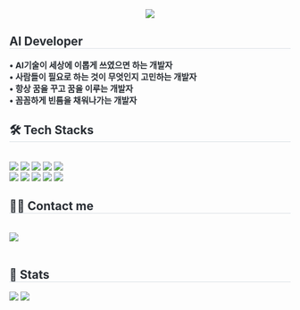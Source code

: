 

<!--
**parseyoung/parseyoung** is a ✨ _special_ ✨ repository because its `README.md` (this file) appears on your GitHub profile.

Here are some ideas to get you started:

- 🔭 I’m currently working on ...
- 🌱 I’m currently learning ...
- 👯 I’m looking to collaborate on ...
- 🤔 I’m looking for help with ...
- 💬 Ask me about ...
- 📫 How to reach me: ...
- 😄 Pronouns: ...
- ⚡ Fun fact: ...
-->

<div align= "center">
    <img src="https://capsule-render.vercel.app/api?type=waving&color=f9aecc&height=120&text=hi%20there!%20I'm%20seyoung!&animation=&fontColor=e864b1&fontSize=60" />
    </div>
    <div style="text-align: left;"> 
    <h2 style="border-bottom: 1px solid #d8dee4; color: #282d33;"> AI Developer  </h2>  
    <div style="font-weight: 700; font-size: 15px; text-align: left; color: #282d33;"> • AI기술이 세상에 이롭게 쓰였으면 하는 개발자</br></li></li> • 사람들이 필요로 하는 것이 무엇인지 고민하는 개발자</br></li></li> • 항상 꿈을 꾸고 꿈을 이루는 개발자</br></li></li> • 꼼꼼하게 빈틈을 채워나가는 개발자</br> </div> 
    </div>
    <div style="text-align: left;">
    <h2 style="border-bottom: 1px solid #d8dee4; color: #282d33;"> 🛠️ Tech Stacks </h2> <br> 
    <div style="margin: ; text-align: left;" "text-align: left;"> <img src="https://img.shields.io/badge/Amazon AWS-232F3E?style=flat&logo=Amazon AWS&logoColor=white">
          <img src="https://img.shields.io/badge/C-A8B9CC?style=flat&logo=C&logoColor=white">
          <img src="https://img.shields.io/badge/C++-00599C?style=flat&logo=C%2B%2B&logoColor=white">
          <img src="https://img.shields.io/badge/Figma-F24E1E?style=flat&logo=Figma&logoColor=white">
          <img src="https://img.shields.io/badge/Github-181717?style=flat&logo=Github&logoColor=white">
          <br/><img src="https://img.shields.io/badge/Linux-FCC624?style=flat&logo=Linux&logoColor=white">
          <img src="https://img.shields.io/badge/Python-3776AB?style=flat&logo=Python&logoColor=white">
          <img src="https://img.shields.io/badge/Notion-000000?style=flat&logo=Notion&logoColor=white">
          <img src="https://img.shields.io/badge/PyTorch-EE4C2C?style=flat&logo=PyTorch&logoColor=white">
          <img src="https://img.shields.io/badge/Tensorflow-FF6F00?style=flat&logo=Tensorflow&logoColor=white">
          <br/></div>
    </div>
    <div style="text-align: left;">
    <h2 style="border-bottom: 1px solid #d8dee4; color: #282d33;"> 🧑‍💻 Contact me </h2> <br> 
         <a href=mailto:tpdud991209@gmail.com> <img src="https://img.shields.io/badge/Gmail-EA4335?style=flat&logo=Gmail&logoColor=white&link=mailto:tpdud991209@gmail.com"> </a>
          </div>  <br> 
    <div style="text-align: left;">  </div> 
    </div>
    <div style="text-align: left;"> 
    <h2 style="border-bottom: 1px solid #d8dee4; color: #282d33;"> 🏅 Stats </h2> <div style="text-align: left;"> <img src="https://github-readme-stats.vercel.app/api?username=parseyoung&bg_color=180,fde2ed,00000000&title_color=000000&text_color=000000"
         /> <img src="https://github-readme-stats.vercel.app/api/top-langs/?username=parseyoung&layout=compact&bg_color=180,fde2ed,00000000&title_color=000000&text_color=000000"
           /> </div> 
    </div>
    

